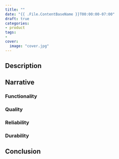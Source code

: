 ```yaml
---
title: ""
date: "{{ .File.ContentBaseName }}T00:00:00-07:00"
draft: true
categories:
- product
tags:
- 
cover:
  image: "cover.jpg"
---
```


<!--more-->
## Description

## Narrative

### Functionality

### Quality

### Reliability

### Durability

## Conclusion